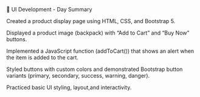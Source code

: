 🧾 UI Development - Day Summary

Created a product display page using HTML, CSS, and Bootstrap 5.

Displayed a product image (backpack) with “Add to Cart” and “Buy Now” buttons.

Implemented a JavaScript function (addToCart()) that shows an alert when the item is added to the cart.

Styled buttons with custom colors and demonstrated Bootstrap button variants (primary, secondary, success, warning, danger).

Practiced basic UI styling, layout,and interactivity. 
